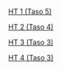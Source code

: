 [HT 1 (Taso 5) ](http://users.jyu.fi/~alsoderg/tiea2120/ht1/pohja.xhtml)

[HT 2 (Taso 4) ](http://users.jyu.fi/~alsoderg/tiea2120/ht2/pohja.xhtml)

[HT 3 (Taso 3) ](http://users.jyu.fi/~alsoderg/tiea2120/ht3/pohja.xhtml)

[HT 4 (Taso 3) ](http://users.jyu.fi/~alsoderg/tiea2120/vt5/pohja.html)
